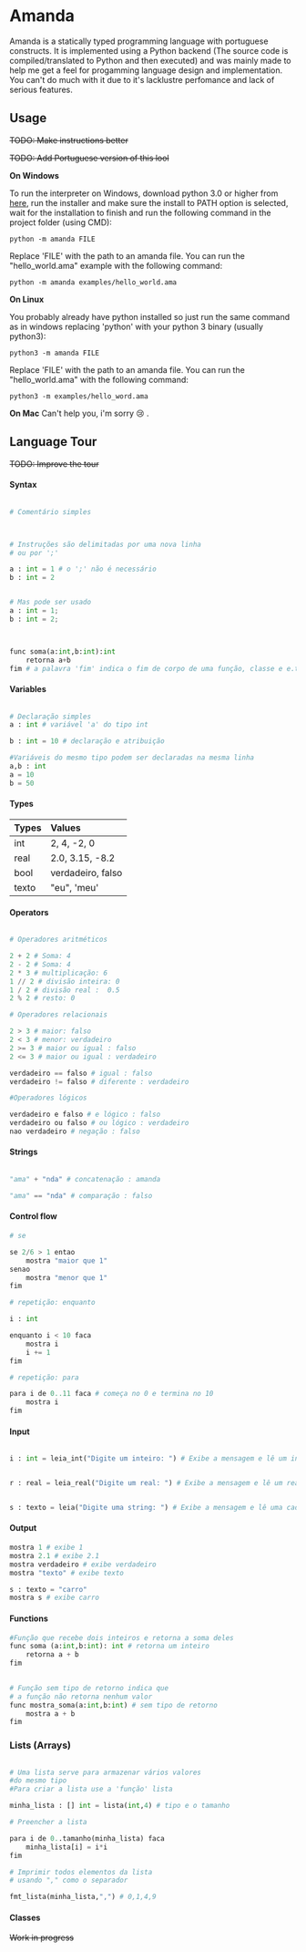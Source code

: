 # Amanda

Amanda is a statically typed programming language with portuguese constructs. 
It is implemented using a Python backend (The source code is compiled/translated to Python and then executed) and was mainly made to help me get a feel for progamming language design and implementation. 
You can't do much with it due to it's lacklustre perfomance and lack of serious features.

## Usage

~~TODO: Make instructions better~~

~~TODO: Add Portuguese version of this lool~~

**On Windows**


To run the interpreter on Windows, download python 3.0 or higher from [here](https://www.python.org/downloads/windows/), run the installer and make sure the install to PATH option is selected, wait for the installation to finish and run the following command in the project folder (using CMD):

```
python -m amanda FILE 
```

Replace 'FILE' with the path to an amanda file. You can run the "hello_world.ama" example with the following command:

```
python -m amanda examples/hello_world.ama 
```

**On Linux** 

You probably already have python installed so just run the same command as in windows replacing 'python' with your python 3 binary
(usually python3):

```
python3 -m amanda FILE
```

Replace 'FILE' with the path to an amanda file. You can run the "hello_world.ama" with the following command:

```
python3 -m examples/hello_word.ama 
```

**On Mac**
Can't help you, i'm sorry :cry: .



## Language Tour

~~TODO: Improve the tour~~

#### Syntax

```python

# Comentário simples



# Instruções são delimitadas por uma nova linha
# ou por ';'

a : int = 1 # o ';' não é necessário
b : int = 2


# Mas pode ser usado
a : int = 1; 
b : int = 2;



func soma(a:int,b:int):int
    retorna a+b
fim # a palavra 'fim' indica o fim de corpo de uma função, classe e e.t.c
```

#### Variables

```python

# Declaração simples
a : int # variável 'a' do tipo int

b : int = 10 # declaração e atribuição

#Variáveis do mesmo tipo podem ser declaradas na mesma linha
a,b : int
a = 10
b = 50
```

#### Types

| Types         | Values                | 
| ------------- |:----------------------|
| int           | 2, 4, -2, 0           |
| real          | 2.0, 3.15, -8.2       |
| bool          | verdadeiro, falso     |
| texto         | "eu", 'meu'           |

#### Operators

```python

# Operadores aritméticos

2 + 2 # Soma: 4
2 - 2 # Soma: 4
2 * 3 # multiplicação: 6
1 // 2 # divisão inteira: 0
1 / 2 # divisão real :  0.5
2 % 2 # resto: 0

# Operadores relacionais

2 > 3 # maior: falso
2 < 3 # menor: verdadeiro
2 >= 3 # maior ou igual : falso
2 <= 3 # maior ou igual : verdadeiro

verdadeiro == falso # igual : falso
verdadeiro != falso # diferente : verdadeiro

#Operadores lógicos

verdadeiro e falso # e lógico : falso
verdadeiro ou falso # ou lógico : verdadeiro
nao verdadeiro # negação : falso
```

#### Strings

```python

"ama" + "nda" # concatenação : amanda

"ama" == "nda" # comparação : falso

```

#### Control flow

```python
# se

se 2/6 > 1 entao
    mostra "maior que 1" 
senao
    mostra "menor que 1"
fim

# repetição: enquanto

i : int

enquanto i < 10 faca
    mostra i
    i += 1
fim

# repetição: para 

para i de 0..11 faca # começa no 0 e termina no 10
    mostra i
fim

```

#### Input

```python

i : int = leia_int("Digite um inteiro: ") # Exibe a mensagem e lê um inteiro do teclado


r : real = leia_real("Digite um real: ") # Exibe a mensagem e lê um real do teclado


s : texto = leia("Digite uma string: ") # Exibe a mensagem e lê uma cadeia de caracteres do teclado
```

#### Output

```python
mostra 1 # exibe 1 
mostra 2.1 # exibe 2.1
mostra verdadeiro # exibe verdadeiro
mostra "texto" # exibe texto

s : texto = "carro"
mostra s # exibe carro

```

#### Functions

```python
#Função que recebe dois inteiros e retorna a soma deles
func soma (a:int,b:int): int # retorna um inteiro
    retorna a + b
fim

 
# Função sem tipo de retorno indica que
# a função não retorna nenhum valor
func mostra_soma(a:int,b:int) # sem tipo de retorno
    mostra a + b
fim
```

### Lists (Arrays)
```python

# Uma lista serve para armazenar vários valores
#do mesmo tipo
#Para criar a lista use a 'função' lista

minha_lista : [] int = lista(int,4) # tipo e o tamanho

# Preencher a lista

para i de 0..tamanho(minha_lista) faca
    minha_lista[i] = i*i
fim

# Imprimir todos elementos da lista
# usando "," como o separador

fmt_lista(minha_lista,",") # 0,1,4,9 

```


#### Classes

~~Work in progress~~





